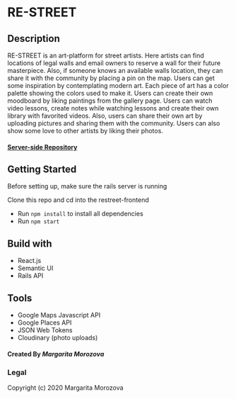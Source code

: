 # RE-STREET

## Description

RE-STREET is an art-platform for street artists. Here artists can find locations of legal walls and email owners to reserve a wall for their future masterpiece. Also, if someone knows an available  walls location, they can share it with the community by placing a pin on the map. Users can get some inspiration by contemplating modern art. Each piece of art has a color palette showing the colors used to make it. Users can create their own moodboard by liking paintings from the gallery page. Users can watch video lessons, create notes while watching lessons and create their own library with favorited videos. Also, users can share their own art by uploading pictures and sharing them with the community. Users can also show some love to other artists by liking their photos.

#### [Server-side Repository](https://github.com/rita-morozova/final-backend)

## Getting Started
Before setting up, make sure the rails server is running

Clone this repo and cd into the restreet-frontend

- Run `npm install` to install all dependencies
- Run `npm start` 

## Build with
* React.js
* Semantic UI
* Rails API


## Tools
* Google Maps Javascript API
* Google Places API
* JSON Web Tokens
* Cloudinary (photo uploads)

#### Created By _**Margarita Morozova**_

### Legal
Copyright (c) 2020 Margarita Morozova

